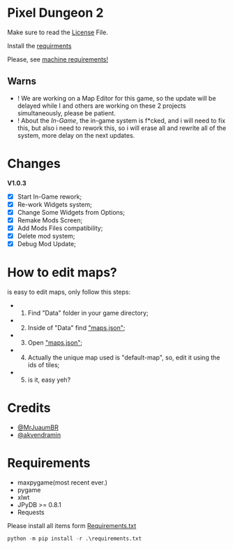 # Pixel Dungeon 2

Make sure to read the [License](./LICENSE) File.

Install the [requirments](#requirements)

Please, see [machine requirements!](./min-requirements.md)

## Warns
- ! We are working on a Map Editor for this game, so the update will be delayed while I and others are working on these 2 projects simultaneously, please be patient.
- ! About the *In-Game*, the in-game system is f*cked, and i will need to fix this, but also i need to rework this, so i will erase all and rewrite all of the system, more delay on the next updates.

# Changes
**V1.0.3**
- [x] Start In-Game rework;
- [x] Re-work Widgets system;
- [x] Change Some Widgets from Options;
- [x] Remake Mods Screen;
- [x] Add Mods Files compatibility;
- [x] Delete mod system;
- [x] Debug Mod Update;
 
# How to edit maps?
is easy to edit maps, only follow this steps:
- 1. Find "Data" folder in your game directory;
- 2. Inside of "Data" find ["maps.json"](./data/maps.json);
- 3. Open ["maps.json"](./data/maps.json);
- 4. Actually the unique map used is "default-map", so, edit it using the ids of tiles;
- 5. is it, easy yeh?

# Credits
- [@MrJuaumBR](https://github.com/MrJuaumBR)
- [@akvendramin](https://github.com/akvendramin)

# Requirements
- maxpygame(most recent ever.)
- pygame
- xlwt
- JPyDB >= 0.8.1
- Requests

Please install all items form [Requirements.txt](./requirements.txt)


```py
python -m pip install -r .\requirements.txt
```